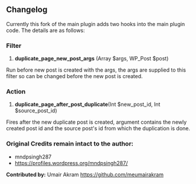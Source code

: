 ## Changelog

Currently this fork of the main plugin adds two hooks into the main plugin code. The details are as follows:

### Filter
1. **duplicate_page_new_post_args** (Array $args, WP_Post $post)

Run before new post is created with the args, the args are supplied to this filter so can be changed before the new post is created.


### Action
1. **duplicate_page_after_post_duplicate**(Int $new_post_id, Int $source_post_id)

Fires after the new duplicate post is created, argument contains the newly created post id and the source post's id from which the duplication is done.


### Original Credits remain intact to the author: 

- mndpsingh287
- https://profiles.wordpress.org/mndpsingh287/


**Contributed by:**
Umair Akram
https://github.com/meumairakram
